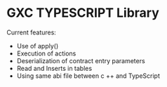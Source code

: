 # GXC TYPESCRIPT Library

Current features:

- Use of apply()
- Execution of actions
- Deserialization of contract entry parameters
- Read and Inserts in tables
- Using same abi file between c ++ and TypeScript

